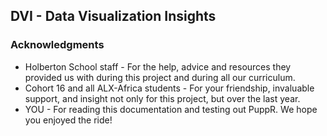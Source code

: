 ## DVI - Data Visualization Insights

### Acknowledgments
- Holberton School staff - For the help, advice and resources they provided us with during this project and during all our curriculum.
- Cohort 16 and all ALX-Africa students - For your friendship, invaluable support, and insight not only for this project, but over the last year.
- YOU - For reading this documentation and testing out PuppR. We hope you enjoyed the ride!

